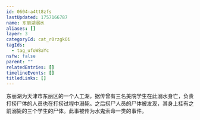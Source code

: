 ```yaml
---
id: 0604-a4tt8zfs
lastUpdated: 1757166787
name: 东丽湖溺水
aliases: []
layer: 3
categoryId: cat_r0rzgkOi
tagIds:
  - tag_ufoW8aYc
nsfw: false
parent: ""
relatedEntries: []
timelineEvents: []
titledLinks: []
---
```


东丽湖为天津市东丽区的一个人工湖，据传曾有三名美院学生在此溺水身亡，负责打捞尸体的人员也在打捞过程中溺毙。之后捞尸人员的尸体被发现，其身上挂有之前溺毙的三个学生的尸体。此事被传为水鬼索命一类的事件。